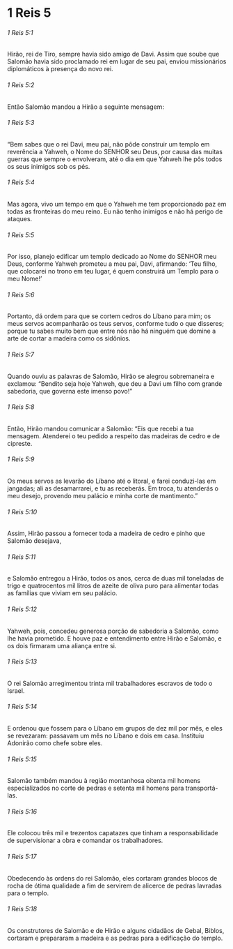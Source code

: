 # 1 Reis 5

###### 1 Reis 5:1

Hirão, rei de Tiro, sempre havia sido amigo de Davi. Assim que soube que Salomão havia sido proclamado rei em lugar de seu pai, enviou missionários diplomáticos à presença do novo rei.

###### 1 Reis 5:2

Então Salomão mandou a Hirão a seguinte mensagem:

###### 1 Reis 5:3

“Bem sabes que o rei Davi, meu pai, não pôde construir um templo em reverência a Yahweh, o Nome do SENHOR seu Deus, por causa das muitas guerras que sempre o envolveram, até o dia em que Yahweh lhe pôs todos os seus inimigos sob os pés.

###### 1 Reis 5:4

Mas agora, vivo um tempo em que o Yahweh me tem proporcionado paz em todas as fronteiras do meu reino. Eu não tenho inimigos e não há perigo de ataques.

###### 1 Reis 5:5

Por isso, planejo edificar um templo dedicado ao Nome do SENHOR meu Deus, conforme Yahweh prometeu a meu pai, Davi, afirmando: ‘Teu filho, que colocarei no trono em teu lugar, é quem construirá um Templo para o meu Nome!’

###### 1 Reis 5:6

Portanto, dá ordem para que se cortem cedros do Líbano para mim; os meus servos acompanharão os teus servos, conforme tudo o que disseres; porque tu sabes muito bem que entre nós não há ninguém que domine a arte de cortar a madeira como os sidônios.

###### 1 Reis 5:7

Quando ouviu as palavras de Salomão, Hirão se alegrou sobremaneira e exclamou: “Bendito seja hoje Yahweh, que deu a Davi um filho com grande sabedoria, que governa este imenso povo!”

###### 1 Reis 5:8

Então, Hirão mandou comunicar a Salomão: “Eis que recebi a tua mensagem. Atenderei o teu pedido a respeito das madeiras de cedro e de cipreste.

###### 1 Reis 5:9

Os meus servos as levarão do Líbano até o litoral, e farei conduzi-las em jangadas; ali as desamarrarei, e tu as receberás. Em troca, tu atenderás o meu desejo, provendo meu palácio e minha corte de mantimento.”

###### 1 Reis 5:10

Assim, Hirão passou a fornecer toda a madeira de cedro e pinho que Salomão desejava,

###### 1 Reis 5:11

e Salomão entregou a Hirão, todos os anos, cerca de duas mil toneladas de trigo e quatrocentos mil litros de azeite de oliva puro para alimentar todas as famílias que viviam em seu palácio.

###### 1 Reis 5:12

Yahweh, pois, concedeu generosa porção de sabedoria a Salomão, como lhe havia prometido. E houve paz e entendimento entre Hirão e Salomão, e os dois firmaram uma aliança entre si.

###### 1 Reis 5:13

O rei Salomão arregimentou trinta mil trabalhadores escravos de todo o Israel.

###### 1 Reis 5:14

E ordenou que fossem para o Líbano em grupos de dez mil por mês, e eles se revezaram: passavam um mês no Líbano e dois em casa. Instituiu Adonirão como chefe sobre eles.

###### 1 Reis 5:15

Salomão também mandou à região montanhosa oitenta mil homens especializados no corte de pedras e setenta mil homens para transportá-las.

###### 1 Reis 5:16

Ele colocou três mil e trezentos capatazes que tinham a responsabilidade de supervisionar a obra e comandar os trabalhadores.

###### 1 Reis 5:17

Obedecendo às ordens do rei Salomão, eles cortaram grandes blocos de rocha de ótima qualidade a fim de servirem de alicerce de pedras lavradas para o templo.

###### 1 Reis 5:18

Os construtores de Salomão e de Hirão e alguns cidadãos de Gebal, Biblos, cortaram e prepararam a madeira e as pedras para a edificação do templo.

